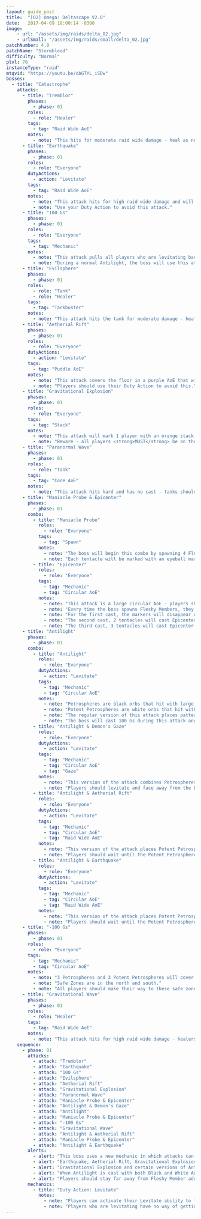 ```yaml
---
layout: guide_post
title:  "[O2] Omega: Deltascape V2.0"
date:   2017-04-09 18:00:14 -0300
image:
    - url: "/assets/img/raids/delta_02.jpg"
    - urlSmall: "/assets/img/raids/small/delta_02.jpg"
patchNumber: 4.0
patchName: "Stormblood"
difficulty: "Normal"
plvl: 70
instanceType: "raid"
mtqvid: "https://youtu.be/dAGTYL_iSDw"
bosses:
  - title: "Catastrophe"
    attacks:
      - title: "Tremblor"
        phases:
          - phase: 01
        roles:
          - role: "Healer"
        tags:
          - tag: "Raid Wide AoE"
        notes:
          - note: "This hits for moderate raid wide damage - heal as necessary."
      - title: "Earthquake"
        phases:
          - phase: 01
        roles:
          - role: "Everyone"
        dutyActions:
          - action: "Levitate"
        tags:
          - tag: "Raid Wide AoE"
        notes:
          - note: "This attack hits for high raid wide damage and will give players a stacking Vulnerability Up debuff if hit."
          - note: "Use your Duty Action to avoid this attack."
      - title: "100 Gs"
        phases:
          - phase: 01
        roles:
          - role: "Everyone"
        tags:
          - tag: "Mechanic"
        notes:
          - note: "This attack pulls all players who are levitating back to the ground."
          - note: "During a normal Antilight, the boss will use this attack to pull players back to the ground, making the only safe zone accessible."
      - title: "Evilsphere"
        phases:
          - phase: 01
        roles:
          - role: "Tank"
          - role: "Healer"
        tags:
          - tag: "Tankbuster"
        notes:
          - note: "This attack hits the tank for moderate damage - heal and cooldown as necessary."
      - title: "Aetherial Rift"
        phases:
          - phase: 01
        roles:
          - role: "Everyone"
        dutyActions:
          - action: "Levitate"
        tags:
          - tag: "Puddle AoE"
        notes:
          - note: "This attack covers the floor in a purple AoE that will slowly draw players into the ground, killing them if it is successful."
          - note: "Players should use their Duty Action to avoid this."
      - title: "Gravitational Explosion"
        phases:
          - phase: 01
        roles:
          - role: "Everyone"
        tags:
          - tag: "Stack"
        notes:
          - note: "This attack will mark 1 player with an orange stack marker."
          - note: "Beware - all players <strong>MUST</strong> be on the same level to share the damage - if the player is levitating, all other players should also levitate using their Duty Action."
      - title: "Paranormal Wave"
        phases:
          - phase: 01
        roles:
          - role: "Tank"
        tags:
          - tag: "Cone AoE"
        notes:
          - note: "This attack hits hard and has no cast - tanks should face the boss away from the group at all times."
      - title: "Maniacle Probe & Epicenter"
        phases:
          - phase: 01
        combo:
          - title: "Maniacle Probe"
            roles:
              - role: "Everyone"
            tags:
              - tag: "Spawn"
            notes:
              - note: "The boss will begin this combo by spawning 4 Fleshy Member adds."
              - note: "Each tentacle will be marked with an eyeball marker - this marker indicates which of the tentacles will hit with Epicenter."
          - title: "Epicenter"
            roles:
              - role: "Everyone"
            tags:
              - tag: "Mechanic"
              - tag: "Circular AoE"
            notes:
              - note: "This attack is a large circular AoE - players should run to the Fleshy Member adds that <strong>DO NOT</strong> have eyeball markers."
              - note: "Every time the boss spawns Fleshy Members, they will all begin with eyeball markers."
              - note: "For the first cast, the markers will disappear until 1 tentacle is left - this is the tentacle that will cast Epicenter."
              - note: "The second cast, 2 tentacles will cast Epicenter."
              - note: "The third cast, 3 tentacles will cast Epicenter."
      - title: "Antilight"
        phases:
          - phase: 01
        combo:
          - title: "Antilight"
            roles:
              - role: "Everyone"
            dutyActions:
              - action: "Levitate"
            tags:
              - tag: "Mechanic"
              - tag: "Circular AoE"
            notes:
              - note: "Petrospheres are black orbs that hit with large circular AoEs on the <strong>GROUND LEVEL</strong>."
              - note: "Potent Petrospheres are white orbs that hit with large circular AoEs on the <strong>UPPER LEVEL</strong>."
              - note: "The regular version of this attack places patterns of both types - the only safe zone is on the <strong>GROUND LEVEL</strong> at the very center of the arena."
              - note: "The boss will cast 100 Gs during this attack and pull all levitating players to the ground."
          - title: "Antilight & Demon's Gaze"
            roles:
              - role: "Everyone"
            dutyActions:
              - action: "Levitate"
            tags:
              - tag: "Mechanic"
              - tag: "Circular AoE"
              - tag: "Gaze"
            notes:
              - note: "This version of the attack combines Petrospheres (Black Orbs, Ground Level) with a gaze attack."
              - note: "Players should levitate and face away from the boss to avoid Petrification and a stacking Vulnerability Up debuff."
          - title: "Antilight & Aetherial Rift"
            roles:
              - role: "Everyone"
            dutyActions:
              - action: "Levitate"
            tags:
              - tag: "Mechanic"
              - tag: "Circular AoE"
              - tag: "Raid Wide AoE"
            notes:
              - note: "This version of the attack places Potent Petrospheres (White Orbs, Upper Level) and is followed up by Aetherial Rift."
              - note: "Players should wait until the Potent Petrospheres explode before using their Duty Action to lift themselves out of the Aetherial Rift."
          - title: "Antilight & Earthquake"
            roles:
              - role: "Everyone"
            dutyActions:
              - action: "Levitate"
            tags:
              - tag: "Mechanic"
              - tag: "Circular AoE"
              - tag: "Raid Wide AoE"
            notes:
              - note: "This version of the attack places Potent Petrospheres (White Orbs, Upper Level) and is followed up by Earthquake."
              - note: "Players should wait until the Potent Petrospheres explode before using their Duty Action to lift themselves out of Earthquake's way."
      - title: "-100 Gs"
        phases:
          - phase: 01
        roles:
          - role: "Everyone"
        tags:
          - tag: "Mechanic"
          - tag: "Circular AoE"
        notes:
          - note: "3 Petrospheres and 3 Potent Petrospheres will cover the arena."
          - note: "Safe Zones are in the north and south."
          - note: "All players should make their way to these safe zones before the boss knocks everyone into the air to avoid being hit."
      - title: "Gravitational Wave"
        phases:
          - phase: 01
        roles:
          - role: "Healer"
        tags:
          - tag: "Raid Wide AoE"
        notes:
          - note: "This attack hits for high raid wide damage - healers keep an eye out for this attack."
    sequence:
      - phase: 01
        attacks:
          - attack: "Tremblor"
          - attack: "Earthquake"
          - attack: "100 Gs"
          - attack: "Evilsphere"
          - attack: "Aetherial Rift"
          - attack: "Gravitational Explosion"
          - attack: "Paranormal Wave"
          - attack: "Maniacle Probe & Epicenter"
          - attack: "Antilight & Demon's Gaze"
          - attack: "Antilight"
          - attack: "Maniacle Probe & Epicenter"
          - attack: "-100 Gs"
          - attack: "Gravitational Wave"
          - attack: "Antilight & Aetherial Rift"
          - attack: "Maniacle Probe & Epicenter"
          - attack: "Antilight & Earthquake"
        alerts:
          - alert: "This boss uses a new mechanic in which attacks can hit on 1 of 2 'levels'."
          - alert: "Earthquake, Aetherial Rift, Gravitational Explosion, and certain versions of Antilight (Black AoEs) all hit players on the ground level."
          - alert: "Gravitational Explosion and certain versions of Antilight (White AoEs) can hit players who are levitating (Upper Level)."
          - alert: "When Antilight is cast with both Black and White AoEs, all players should run to the center of the arena where there is a small safe zone on the ground level."
          - alert: "Players should stay far away from Fleshy Member adds with eyeball markers above them."
        mechanics:
          - title: "Duty Action: Levitate"
            notes:
              - note: "Players can activate their Levitate ability to lift themselves off the floor, allowing them to dodge certain mechanics."
              - note: "Players who are levitating have no way of getting back to the ground except the boss' attack 100 Gs - be very careful when you use this ability."
---
```

